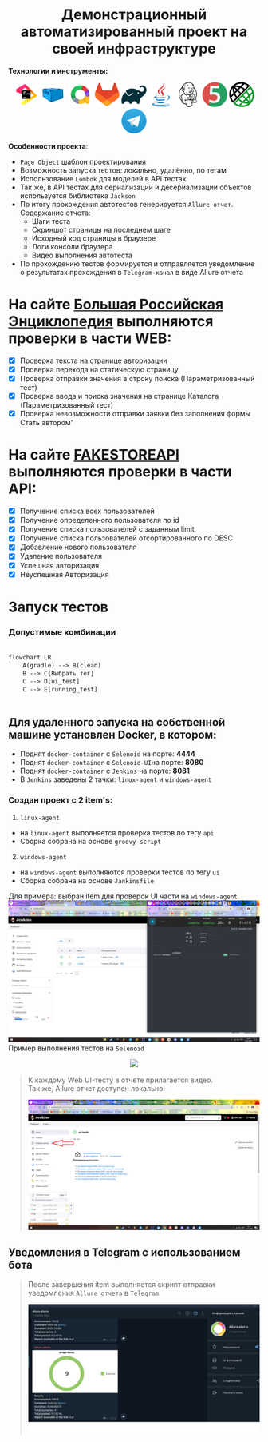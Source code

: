 <div align="center"> <h1> Демонстрационный автоматизированный проект на своей инфраструктуре  </a> </h1> </div>

**Технологии и инструменты:**
<div align="center">
<a href="https://www.jetbrains.com/idea/"><img alt="InteliJ IDEA" height="50" src="images/jetbrains-original.svg" width="50"/></a>
<a href="https://aerokube.com/"><img alt="Aerokube" height="50" src="images/aerokube_logo.svg" width="50"/></a>
<a href="https://allurereport.org/"><img alt="Allure" height="50" src="images/allure.png" width="50"/></a>
<a href="https://gitlab.com/"><img alt="Gitlab" height="50" src="images/gitlab-original.svg" width="50"/></a>
<a href="https://gradle.org/"><img alt="Gradle" height="50" src="images/gradle-original.svg" width="50"/></a>
<a href="https://www.java.com/ru/"><img alt="Java 17" height="50" src="images/java-original.svg" width="50"/></a>
<a href="https://www.jenkins.io/"><img alt="Jenkins" height="50" src="images/jenkins-line.svg" width="50"/></a>
<a href="https://junit.org/junit5/"><img alt="Junit" height="50" src="images/junit-original.svg" width="50"/></a>
<a href="https://rest-assured.io/"><img alt="Rest-Assured" height="50" src="images/rest-assure.png" width="50"/></a>
<a href="https://web.telegram.org/"><img alt="Telegram" height="50" src="images/Telegram_logo.svg" width="50"/></a>

</div>

**Особенности проекта**:
- `Page Object` шаблон проектирования
- Возможность запуска тестов: локально, удалённо, по тегам
- Использование `Lombok` для моделей в API тестах
- Так же, в API тестах для сериализации и десериализации объектов используется библиотека `Jaсkson`
- По итогу прохождения автотестов генерируется `Allure отчет`. Содержание отчета:
    - Шаги теста
    - Скриншот страницы на последнем шаге
    - Исходный код страницы в браузере
    - Логи консоли браузера
    - Видео выполнения автотеста
- По прохождению тестов формируется и отправляется уведомление о результатах прохождения в `Telegram-канал` в виде Allure отчета


# На сайте [Большая Российская Энциклопедия](https://bigenc.ru/) выполняются проверки в части WEB:


- [x] Проверка текста на странице авторизации
- [x] Проверка перехода на статическую страницу
- [x] Проверка отправки значения в строку поиска (Параметризованный тест)
- [x] Проверка ввода и поиска значения на странице Каталога (Параметризованный тест)
- [x] Проверка невозможности отправки заявки без заполнения формы Стать автором"
# На сайте [FAKESTOREAPI](https://fakestoreapi.com/) выполняются проверки в части API:


- [x] Получение списка всех пользователей
- [x] Получение определенного пользователя по id
- [x] Получение списка пользователей с заданным limit
- [x] Получение списка пользователей отсортированного по DESC
- [x] Добавление нового пользователя
- [x] Удаление пользователя
- [x] Успешная авторизация
- [x] Неуспешная Авторизация

# Запуск тестов
### Допустимые комбинации

```mermaid 

flowchart LR
    A(gradle) --> B(clean)
    B --> C{Выбрать тег}
    C --> D[ui_test]
    C --> E[running_test]
   
```

## Для **удаленного** запуска на **собственной** машине установлен **Docker**, в котором:
- Поднят `docker-container` с `Selenoid` на порте: **4444**
- Поднят `docker-container` с `Selenoid-UI`на порте: **8080**
- Поднят `docker-container` с `Jenkins` на порте: **8081**
- В `Jenkins` заведены 2 тачки: `linux-agent` и `windows-agent`  

### Создан проект с 2 item's:

1. `linux-agent`
-  на `linux-agent` выполняется проверка тестов по тегу `api`  
- Сборка собрана на основе `groovy-script`
2. `windows-agent`
- на `windows-agent` выполняются проверки тестов по тегу `ui`  
- Сборка собрана на основе `Jankinsfile`

Для примера: выбран item для проверок UI части на `windows-agent`
<img src="images/selenoidwork.jpg">
Пример выполнения тестов на `Selenoid`
<p align="center">
  <img src="images/Selenoidgif.gif">
</p>

> К каждому Web UI-тесту в отчете прилагается видео.   
>  Так же, Allure отчет доступен локально:
>
> 
><img src="images/jenkinsproject.png">


## Уведомления в Telegram с использованием бота
>
> После завершения item выполняется скрипт отправки уведомления `Allure отчета` в `Telegram`
>
><img src="images/telega.jpg">



